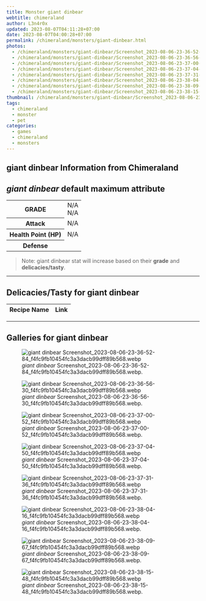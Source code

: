 ```yaml
---
title: Monster giant dinbear
webtitle: chimeraland
author: L3n4r0x
updated: 2023-08-07T04:11:28+07:00
date: 2023-08-07T04:00:28+07:00
permalink: /chimeraland/monsters/giant-dinbear.html
photos:
  - /chimeraland/monsters/giant-dinbear/Screenshot_2023-08-06-23-36-52-84_f4fc9fb10454fc3a3dacb99dff89b568.webp
  - /chimeraland/monsters/giant-dinbear/Screenshot_2023-08-06-23-36-56-30_f4fc9fb10454fc3a3dacb99dff89b568.webp
  - /chimeraland/monsters/giant-dinbear/Screenshot_2023-08-06-23-37-00-52_f4fc9fb10454fc3a3dacb99dff89b568.webp
  - /chimeraland/monsters/giant-dinbear/Screenshot_2023-08-06-23-37-04-50_f4fc9fb10454fc3a3dacb99dff89b568.webp
  - /chimeraland/monsters/giant-dinbear/Screenshot_2023-08-06-23-37-31-36_f4fc9fb10454fc3a3dacb99dff89b568.webp
  - /chimeraland/monsters/giant-dinbear/Screenshot_2023-08-06-23-38-04-16_f4fc9fb10454fc3a3dacb99dff89b568.webp
  - /chimeraland/monsters/giant-dinbear/Screenshot_2023-08-06-23-38-09-67_f4fc9fb10454fc3a3dacb99dff89b568.webp
  - /chimeraland/monsters/giant-dinbear/Screenshot_2023-08-06-23-38-15-48_f4fc9fb10454fc3a3dacb99dff89b568.webp
thumbnail: /chimeraland/monsters/giant-dinbear/Screenshot_2023-08-06-23-36-52-84_f4fc9fb10454fc3a3dacb99dff89b568.webp
tags:
  - chimeraland
  - monster
  - pet
categories:
  - games
  - chimeraland
  - monsters
---
```


<link
  rel="stylesheet"
  href="https://rawcdn.githack.com/dimaslanjaka/Web-Manajemen/870a349/css/bootstrap-5-3-0-alpha3-wrapper.css"
/>
<section id="bootstrap-wrapper">
  <div data-bs-theme="dark">
    <h2>giant dinbear Information from Chimeraland</h2>
    <h2 id="attribute"><i>giant dinbear</i> default maximum attribute</h2>
    <div class="row">
      <div class="col mb-2">
        <div class="card">
          <div class="card-body">
            <table>
              <tr>
                <th>GRADE</th>
                <td>N/A <br />N/A</td>
              </tr>
              <tr>
                <th>Attack</th>
                <td>N/A</td>
              </tr>
              <tr>
                <th>Health Point (HP)</th>
                <td>N/A</td>
              </tr>
              <tr>
                <th>Defense</th>
                <td></td>
              </tr>
            </table>
          </div>
        </div>
      </div>
    </div>
    <blockquote class="bd-callout bd-callout-warning">
      Note: giant dinbear stat will increase based on their <b>grade</b> and
      <b>delicacies/tasty</b>.
    </blockquote>
    <hr />
    <h2 id="delicacies">Delicacies/Tasty for giant dinbear</h2>
    <div class="card">
      <div class="card-body">
        <div class="table-responsive">
          <table class="table table-striped">
            <thead>
              <tr>
                <th>Recipe Name</th>
                <th>Link</th>
              </tr>
            </thead>
            <tbody></tbody>
          </table>
        </div>
      </div>
    </div>
    <hr />
    <div id="gallery">
      <h2>Galleries for giant dinbear</h2>
      <div class="row">
        <div class="col-lg-6 col-12">
          <figure>
            <img
              src="https://www.webmanajemen.com/chimeraland/monsters/giant-dinbear/Screenshot_2023-08-06-23-36-52-84_f4fc9fb10454fc3a3dacb99dff89b568.webp"
              alt="giant dinbear Screenshot_2023-08-06-23-36-52-84_f4fc9fb10454fc3a3dacb99dff89b568.webp"
            />
            <figcaption style="word-wrap: break-word">
              <i>giant dinbear</i>
              Screenshot_2023-08-06-23-36-52-84_f4fc9fb10454fc3a3dacb99dff89b568.webp.
            </figcaption>
          </figure>
        </div>
        <div class="col-lg-6 col-12">
          <figure>
            <img
              src="https://www.webmanajemen.com/chimeraland/monsters/giant-dinbear/Screenshot_2023-08-06-23-36-56-30_f4fc9fb10454fc3a3dacb99dff89b568.webp"
              alt="giant dinbear Screenshot_2023-08-06-23-36-56-30_f4fc9fb10454fc3a3dacb99dff89b568.webp"
            />
            <figcaption style="word-wrap: break-word">
              <i>giant dinbear</i>
              Screenshot_2023-08-06-23-36-56-30_f4fc9fb10454fc3a3dacb99dff89b568.webp.
            </figcaption>
          </figure>
        </div>
        <div class="col-lg-6 col-12">
          <figure>
            <img
              src="https://www.webmanajemen.com/chimeraland/monsters/giant-dinbear/Screenshot_2023-08-06-23-37-00-52_f4fc9fb10454fc3a3dacb99dff89b568.webp"
              alt="giant dinbear Screenshot_2023-08-06-23-37-00-52_f4fc9fb10454fc3a3dacb99dff89b568.webp"
            />
            <figcaption style="word-wrap: break-word">
              <i>giant dinbear</i>
              Screenshot_2023-08-06-23-37-00-52_f4fc9fb10454fc3a3dacb99dff89b568.webp.
            </figcaption>
          </figure>
        </div>
        <div class="col-lg-6 col-12">
          <figure>
            <img
              src="https://www.webmanajemen.com/chimeraland/monsters/giant-dinbear/Screenshot_2023-08-06-23-37-04-50_f4fc9fb10454fc3a3dacb99dff89b568.webp"
              alt="giant dinbear Screenshot_2023-08-06-23-37-04-50_f4fc9fb10454fc3a3dacb99dff89b568.webp"
            />
            <figcaption style="word-wrap: break-word">
              <i>giant dinbear</i>
              Screenshot_2023-08-06-23-37-04-50_f4fc9fb10454fc3a3dacb99dff89b568.webp.
            </figcaption>
          </figure>
        </div>
        <div class="col-lg-6 col-12">
          <figure>
            <img
              src="https://www.webmanajemen.com/chimeraland/monsters/giant-dinbear/Screenshot_2023-08-06-23-37-31-36_f4fc9fb10454fc3a3dacb99dff89b568.webp"
              alt="giant dinbear Screenshot_2023-08-06-23-37-31-36_f4fc9fb10454fc3a3dacb99dff89b568.webp"
            />
            <figcaption style="word-wrap: break-word">
              <i>giant dinbear</i>
              Screenshot_2023-08-06-23-37-31-36_f4fc9fb10454fc3a3dacb99dff89b568.webp.
            </figcaption>
          </figure>
        </div>
        <div class="col-lg-6 col-12">
          <figure>
            <img
              src="https://www.webmanajemen.com/chimeraland/monsters/giant-dinbear/Screenshot_2023-08-06-23-38-04-16_f4fc9fb10454fc3a3dacb99dff89b568.webp"
              alt="giant dinbear Screenshot_2023-08-06-23-38-04-16_f4fc9fb10454fc3a3dacb99dff89b568.webp"
            />
            <figcaption style="word-wrap: break-word">
              <i>giant dinbear</i>
              Screenshot_2023-08-06-23-38-04-16_f4fc9fb10454fc3a3dacb99dff89b568.webp.
            </figcaption>
          </figure>
        </div>
        <div class="col-lg-6 col-12">
          <figure>
            <img
              src="https://www.webmanajemen.com/chimeraland/monsters/giant-dinbear/Screenshot_2023-08-06-23-38-09-67_f4fc9fb10454fc3a3dacb99dff89b568.webp"
              alt="giant dinbear Screenshot_2023-08-06-23-38-09-67_f4fc9fb10454fc3a3dacb99dff89b568.webp"
            />
            <figcaption style="word-wrap: break-word">
              <i>giant dinbear</i>
              Screenshot_2023-08-06-23-38-09-67_f4fc9fb10454fc3a3dacb99dff89b568.webp.
            </figcaption>
          </figure>
        </div>
        <div class="col-lg-6 col-12">
          <figure>
            <img
              src="https://www.webmanajemen.com/chimeraland/monsters/giant-dinbear/Screenshot_2023-08-06-23-38-15-48_f4fc9fb10454fc3a3dacb99dff89b568.webp"
              alt="giant dinbear Screenshot_2023-08-06-23-38-15-48_f4fc9fb10454fc3a3dacb99dff89b568.webp"
            />
            <figcaption style="word-wrap: break-word">
              <i>giant dinbear</i>
              Screenshot_2023-08-06-23-38-15-48_f4fc9fb10454fc3a3dacb99dff89b568.webp.
            </figcaption>
          </figure>
        </div>
      </div>
    </div>
  </div>
</section>